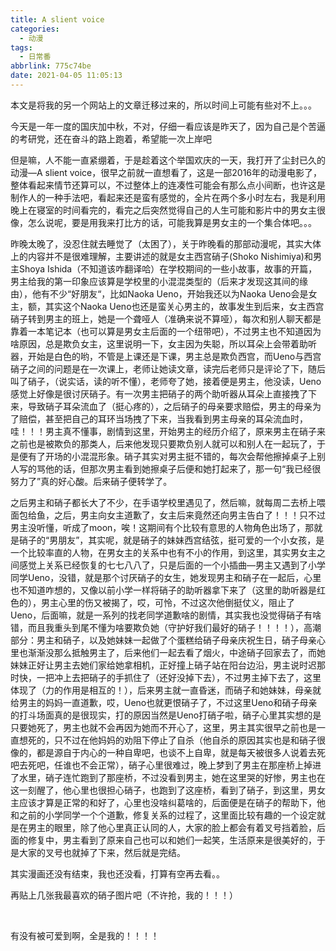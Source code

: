 ```yaml
---
title: A slient voice
categories:
  - 动漫
tags:
  - 日常番
abbrlink: 775c74be
date: 2021-04-05 11:05:13
---
```


本文是将我的另一个网站上的文章迁移过来的，所以时间上可能有些对不上。。。

今天是一年一度的国庆加中秋，不对，仔细一看应该是昨天了，因为自己是个苦逼的考研党，还在奋斗的路上跑着，希望能一次上岸吧

但是嘛，人不能一直紧绷着，于是趁着这个举国欢庆的一天，我打开了尘封已久的动漫—A slient voice，很早之前就一直想看了，这是一部2016年的动漫电影了，整体看起来情节还算可以，不过整体上的连凑性可能会有那么点小间断，也许这是制作人的一种手法吧，看起来还是蛮有感觉的，全片在两个多小时左右，我是利用晚上在寝室的时间看完的，看完之后突然觉得自己的人生可能和影片中的男女主很像，怎么说呢，要是用我来打比方的话，可能我算是男女主的一个集合体吧。。。<!--more-->

昨晚太晚了，没忍住就去睡觉了（太困了），关于昨晚看的那部动漫呢，其实大体上的内容并不是很难理解，主要讲述的就是女主西宫硝子(Shoko Nishimiya)和男主Shoya Ishida（不知道该咋翻译哈）在学校期间的一些小故事，故事的开篇，男主给我的第一印象应该算是学校里的小混混类型的（后来才发现这其间的缘由），他有不少“好朋友“，比如Naoka Ueno，开始我还以为Naoka Ueno会是女主，额，其实这个Naoka Ueno也还是蛮关心男主的，故事发生到后来，女主西宫硝子转到男主的班上，她是一个聋哑人（准确来说不算哑），每次和别人聊天都是靠着一本笔记本（也可以算是男女主后面的一个纽带吧），不过男主也不知道因为啥原因，总是欺负女主，这里说明一下，女主因为失聪，所以耳朵上会带着助听器，开始是白色的哟，不管是上课还是下课，男主总是欺负西宫，而Ueno与西宫硝子之间的问题是在一次课上，老师让她读文章，读完后老师只是评论了下，随后叫了硝子，（说实话，读的听不懂），老师夸了她，接着便是男主，他没读，Ueno感觉上好像是很讨厌硝子。有一次男主把硝子的两个助听器从耳朵上直接拽了下来，导致硝子耳朵流血了（挺心疼的），之后硝子的母亲要求赔偿，男主的母亲为了赔偿，甚至把自己的耳环当场拽了下来，当我看到男主母亲的耳朵流血时，哇！！！男主真不懂事，剧情到这里，开始男主的经历介绍了，原来男主在硝子来之前也是被欺负的那类人，后来他发现只要欺负别人就可以和别人在一起玩了，于是便有了开场的小混混形象。硝子其实对男主挺不错的，每次会帮他擦掉桌子上别人写的骂他的话，但那次男主看到她擦桌子后便和她打起来了，那一句“我已经很努力了”真的好心酸。后来硝子便转学了。

之后男主和硝子都长大了不少，在手语学校里遇见了，然后嘛，就每周二去桥上喂面包给鱼，之后，男主向女主道歉了，女主后来竟然还向男主告白了！！！只不过男主没听懂，听成了moon，唉！这期间有个比较有意思的人物角色出场了，那就是硝子的“男朋友”，其实呢，就是硝子的妹妹西宫结弦，挺可爱的一个小女孩，是一个比较率直的人物，在男女主的关系中也有不小的作用，到这里，其实男女主之间感觉上关系已经恢复的七七八八了，只是后面的一个小插曲—男主又遇到了小学同学Ueno，没错，就是那个讨厌硝子的女生，她发现男主和硝子在一起后，心里也不知道咋想的，又像以前小学一样将硝子的助听器拿下来了（这里的助听器是红色的），男主心里的伤又被揭了，哎，可怜，不过这次他倒挺仗义，阻止了Ueno，后面嘛，就是一系列的找老同学道歉啥的剧情，其实我也没觉得硝子有啥错，而且我重头到尾不懂为啥要欺负她（守护好我们最好的硝子！！！！），高潮部分：男主和硝子，以及她妹妹一起做了个蛋糕给硝子母亲庆祝生日，硝子母亲心里也渐渐没那么抵触男主了，后来他们一起去看了烟火，中途硝子回家去了，而她妹妹正好让男主去她们家给她拿相机，正好撞上硝子站在阳台边沿，男主说时迟那时快，一把冲上去把硝子的手抓住了（还好没掉下去），不过男主掉下去了，这里体现了（力的作用是相互的！），后来男主就一直昏迷，而硝子和她妹妹，母亲就给男主的妈妈一直道歉，哎，Ueno也就更恨硝子了，不过这里Ueno和硝子母亲的打斗场面真的是很现实，打的原因当然是Ueno打硝子啦，硝子心里其实想的是只要她死了，男主也就不会再因为她而不开心了，这里，男主其实很早之前也是一直想死的，只不过在他妈妈的劝阻下停止了自杀（他自杀的原因其实也是和硝子很像的，都是源自于内心的一种自卑吧，也谈不上自卑，就是每天被很多人说着去死吧去死吧，任谁也不会正常），硝子心里很难过，晚上梦到了男主在那座桥上掉进了水里，硝子连忙跑到了那座桥，不过没看到男主，她在这里哭的好惨，男主也在这一刻醒了，他心里也很担心硝子，也跑到了这座桥，看到了硝子，到这里，男女主应该才算是正常的和好了，心里也没啥纠葛啥的，后面便是在硝子的帮助下，他和之前的小学同学一个个道歉，修复关系的过程了，这里面比较有趣的一个设定就是在男主的眼里，除了他心里真正认同的人，大家的脸上都会有着叉号挡着脸，后面的修复中，男主看到了原来自己也可以和她们一起笑，生活原来是很美好的，于是大家的叉号也就掉了下来，然后就是完结。

其实漫画还没有结束，我也还没看，打算有空再去看。。

再贴上几张我最喜欢的硝子图片吧（不许抢，我的！！！）

<img src="https://cdn.makiru.top/images/xiaozi1.jpeg" alt="" style="zoom: 33%;" />

<img src="https://cdn.makiru.top/images/xiaozi2.jpeg" alt="" style="zoom:33%;" />

<img src="https://cdn.makiru.top/images/xiaozi3.jpeg" alt="" style="zoom:33%;" />

<img src="https://cdn.makiru.top/images/xiaozi4.jpeg" alt="" style="zoom:33%;" />

<img src="https://cdn.makiru.top/images/uneo.jpeg" alt="" style="zoom:33%;" />

有没有被可爱到啊，全是我的！！！！